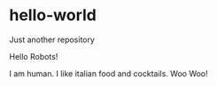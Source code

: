 # hello-world
Just another repository

Hello Robots!

I am human. I like italian food and cocktails. Woo Woo!
